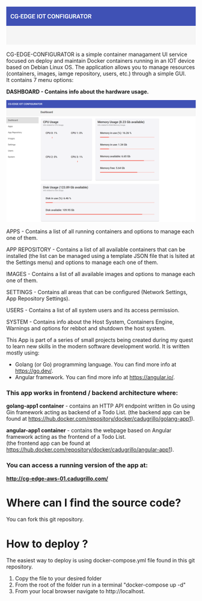 <p align="center">
  <img title="cg-edge-configurator" src='https://raw.githubusercontent.com/cadugrillo/cg-edge-resources/main/cg-edge-banner.png' />
</p>

CG-EDGE-CONFIGURATOR is a simple container managament UI service focused on deploy and maintain Docker containers running in an IOT device based on Debian Linux OS.
The application allows you to manage resources (containers, images, iamge repository, users, etc.) through a simple GUI.  
It contains 7 menu options:

**DASHBOARD - Contains info about the hardware usage.**
<p align="center">
  <img title="cg-edge-configurator" src='https://raw.githubusercontent.com/cadugrillo/cg-edge-resources/main/cg-edge-dashboard.png' />
</p>

APPS - Contains a list of all running containers and options to manage each one of them.

APP REPOSITORY - Contains a list of all available containers that can be installed (the list can be managed using a template JSON file that is lsited at the Settings menu) and options to manage each one of them.

IMAGES - Contains a list of all available images and options to manage each one of them.

SETTINGS - Contains all areas that can be configured (Network Settings, App Repository Settings).

USERS - Contains a list of all system users and its access permission.

SYSTEM - Contains info about the Host System, Containers Engine, Warnings and options for rebbot and shutdown the host system.


This App is part of a series of small projects being created during my quest to learn new skills in the modern software development world. It is written mostly using:

- Golang (or Go) programming language. You can find more info at https://go.dev/.
- Angular framework. You can find more info at https://angular.io/.


<h3>This app works in frontend / backend architecture where:</h3>

**golang-app1 container**   - contains an HTTP API endpoint written in Go using Gin framework acting as backend of a Todo List.
(the backend app can be found at https://hub.docker.com/repository/docker/cadugrillo/golang-app1).  

**angular-app1 container** - contains the webpage based on Angular framework acting as the frontend of a Todo List.  
(the frontend app can be found at https://hub.docker.com/repository/docker/cadugrillo/angular-app1).


<h3>You can access a running version of the app at:</h3>

**http://cg-edge-aws-01.cadugrillo.com/**


<h1>Where can I find the source code?</h1>

You can fork this git repository.


<h1>How to deploy ?</h1>

The easiest way to deploy is using docker-compose.yml file found in this git repository.

1. Copy the file to your desired folder
2.  From the root of the folder run in a terminal "docker-compose up -d"
3. From your local browser navigate to http://localhost.

